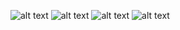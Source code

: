 ![alt text](https://ibb.co/5hFNZnb)
![alt text](https://ibb.co/Gxk1wV1)
![alt text](https://ibb.co/y5hq9k0)
![alt text](https://ibb.co/nfQrF8C)
